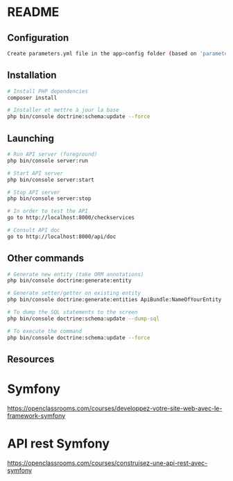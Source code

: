 # README

## Configuration
```sh
Create parameters.yml file in the app>config folder (based on 'parameters.yml.dist')
```

## Installation

```sh
# Install PHP dependencies
composer install

# Installer et mettre à jour la base
php bin/console doctrine:schema:update --force
```

## Launching

```sh
# Run API server (foreground)
php bin/console server:run

# Start API server
php bin/console server:start

# Stop API server
php bin/console server:stop

# In order to test the API
go to http://localhost:8000/checkservices

# Consult API doc
go to http://localhost:8000/api/doc
```

## Other commands

```sh
# Generate new entity (take ORM annotations)
php bin/console doctrine:generate:entity

# Generate setter/getter on existing entity
php bin/console doctrine:generate:entities ApiBundle:NameOfYourEntity

# To dump the SQL statements to the screen
php bin/console doctrine:schema:update --dump-sql

# To execute the command
php bin/console doctrine:schema:update --force
```

## Resources
# Symfony
https://openclassrooms.com/courses/developpez-votre-site-web-avec-le-framework-symfony

# API rest Symfony
https://openclassrooms.com/courses/construisez-une-api-rest-avec-symfony
